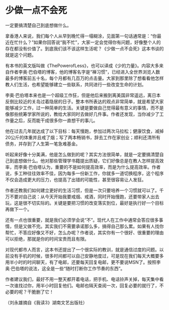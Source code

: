 # 少做一点不会死

一定要搞清楚自己到底想做什么。

拿香港人来说，我们每个人从早到晚忙得一塌糊涂，见面第一句话通常是：“你最近在忙什么？”如果你回答说“我不忙”，大家一定会觉得你有问题，好像整个人的存在都没有价值了。到底我们该不该这样生活呢？《少做一点不会死》这本书谈的就是这个问题。

有本书的英文版叫做《ThePowerofLess》，也可以译成《少的力量》。内容大多来自作者李奥·巴伯塔的博客，他的博客名字是“禅习惯”，已经进入全世界浏览人数最多的博客前五十名，每个月都有几百万的点击量。大家到那里除了想看看他怎样教人们生活，也希望能够建立一些联系，共同进行一些改变生命的计划。

李奥·巴伯塔本来也是一个超级工作狂，但是他后来搬到离美国非常遥远，离日本反倒比较近的关岛过着隐居的日子。整本书所表达的观点非常简单，就是希望大家能够减少工作，过一种简单的生活。关键是要做自己觉得最有意义的事情，而不是像那些统筹学家所说的，教给大家同时去做好几件事。作者还发现，当你减少了工作量之后，反而能干成很多你一直想干的事儿。

他在过去几年就达成了以下目标：每天慢跑，参加过两次马拉松；健康饮食，减掉20公斤的体重并且戒了烟；写了两本畅销书，辞去工作在家创业；顺利还清所有债务，并存到了人生第一笔急难基金。

听起来好像十分美满，他是怎么做到的呢？其实方法很简单，就是一定要搞清楚自己到底想做什么。他对那些管理学书籍提出质疑，它们好像总是在教人怎样提高效率，而李奥·巴伯塔认为，重要的不是如何提高效率，而是为什么提高效率。作者说，多工种往往效率不佳，因为每多一份新工作，你就多一道切换程序，这个程序不仅会造成更大的压力，也提高了出错的可能性，甚至很容易让人发狂。

作者还教我们如何建立更好的生活习惯，但是一次只要培养一个习惯就可以了。千万不要对自己说：从今天开始我要戒烟、戒酒，同时开始慢跑，还要带家人出去玩，这是很不切实际的。关键是要把习惯的改变落实到位，最好是执行好一个目标再做下一个。

还有一点也很重要，就是我们必须学会说“不”。现代人在工作中通常会答应很多事情，但是又做不完。其实我们不需要承诺那么多，搞得自己那么累。如果有人找你帮忙，不答应好像又不好，怎么办呢？作者说，其实你有一个很好、很重要的理由可以拒绝，那就是你的时间宝贵而且有限。

对现代都市人而言，这本书还提出了一个很实际的教训，就是通信过度的问题。以前没有手机的时候，很多时间都可以自己安静地度过，可是现在我们每天大概要多用半小时的时间聊天，有了电邮，还要每天回复电邮，更不要说MSN了。按照李奥·巴伯塔的说法，这全是一些“随时打断你工作节奏的东西”。

作者建议我们，最好不用一整天都开着电话，把手机、电话铃声关掉，每天集中看一次谁找过你，用半小时回复他们。电邮也隔天查阅一次，回复必要的就行了，不必要的呢？干脆删了它！

（刘永雄摘自《我读3》湖南文艺出版社）